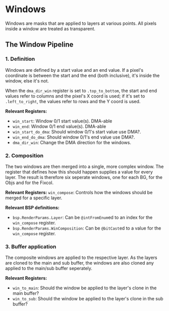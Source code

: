 # Windows
Windows are masks that are applied to layers at various points. All pixels inside a window are treated as transparent.

## The Window Pipeline

### 1. Definition
Windows are defined by a start value and an end value. If a pixel's coordinate is between the start and the end (both inclusive), it's inside the window, else it's not.

When the `dma_dir_win` register is set to `.top_to_bottom`, the start and end values refer to columns and the pixel's X coord is used; if it's set to `.left_to_right`, the values refer to rows and the Y coord is used.

**Relevant Registers:**
- `win_start`: Window 0/1 start value(s). DMA-able
- `win_end`: Window 0/1 end value(s). DMA-able
- `win_start_do_dma`: Should window 0/1's start value use DMA?.
- `win_end_do_dma`: Should window 0/1's end value use DMA?.
- `dma_dir_win`: Change the DMA direction for the windows.

### 2. Composition
The two windows are then merged into a single, more complex window. The register that defines how this should happen supplies a value for every layer. The result is therefore six seperate windows, one for each BG, for the Objs and for the Fixcol.

**Relevant Registers:**
`win_compose`: Controls how the windows should be merged for a specific layer.

**Relevant BSP definitions:**
- `bsp.RenderParams.Layer`: Can be `@intFromEnum`ed to an index for the `win_compose` register.
- `bsp.RenderParams.WinComposition`: Can be `@bitCast`ed to a value for the `win_compose` register.

### 3. Buffer application
The composite windows are applied to the respective layer. As the layers are cloned to the main and sub buffer, the windows are also cloned any applied to the main/sub buffer seperately.

**Relevant Registers:**
- `win_to_main`: Should the window be applied to the layer's clone in the main buffer?
- `win_to_sub`: Should the window be applied to the layer's clone in the sub buffer?
